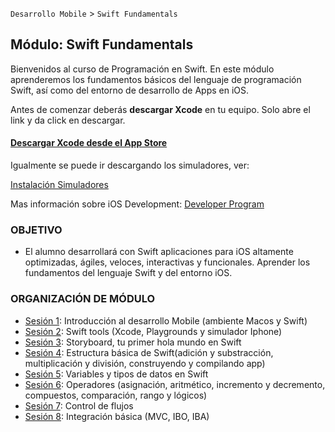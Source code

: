 `Desarrollo Mobile` > `Swift Fundamentals`

## Módulo: Swift Fundamentals

Bienvenidos al curso de Programación en Swift.
En este módulo aprenderemos los fundamentos básicos del lenguaje de programación Swift, así como del entorno de desarrollo de Apps en iOS.

Antes de comenzar deberás **descargar Xcode** en tu equipo. Solo abre el link y da click en descargar.

#### [Descargar Xcode desde el App Store](https://apps.apple.com/mx/app/xcode/id497799835?l=en&mt=12)

Igualmente se puede ir descargando los simuladores, ver: 

[Instalación Simuladores](https://github.com/beduExpert/A1-Swift-Fundamentals/tree/master/Sesion-03/Prework)

Mas información sobre iOS Development: 
[Developer Program](https://developer.apple.com/programs/)

### OBJETIVO 

 - El alumno desarrollará con Swift aplicaciones para iOS altamente optimizadas, ágiles, veloces, interactivas y funcionales. Aprender los fundamentos del lenguaje Swift y del entorno iOS.


### ORGANIZACIÓN DE MÓDULO 
 
 - [Sesión 1](https://github.com/beduExpert/A1-Swift-Fundamentals/tree/master/Sesion-01): Introducción al desarrollo Mobile (ambiente Macos y Swift)  
 - [Sesión 2](https://github.com/beduExpert/A1-Swift-Fundamentals/tree/master/Sesion-02): Swift tools (Xcode, Playgrounds y simulador Iphone)
 - [Sesión 3](https://github.com/beduExpert/A1-Swift-Fundamentals/tree/master/Sesion-03): Storyboard, tu primer hola mundo en Swift 
 - [Sesión 4](https://github.com/beduExpert/A1-Swift-Fundamentals/tree/master/Sesion-04): Estructura básica de Swift(adición y substracción, multiplicación y división, construyendo y compilando app)
 - [Sesión 5](https://github.com/beduExpert/A1-Swift-Fundamentals/tree/master/Sesion-05): Variables y tipos de datos en Swift
 - [Sesión 6](https://github.com/beduExpert/A1-Swift-Fundamentals/tree/master/Sesion-06): Operadores (asignación, aritmético, incremento y decremento, compuestos, comparación, rango y lógicos)
 - [Sesión 7](https://github.com/beduExpert/A1-Swift-Fundamentals/tree/master/Sesion-07): Control de flujos
 - [Sesión 8](https://github.com/beduExpert/A1-Swift-Fundamentals/tree/master/Sesion-08): Integración básica (MVC, IBO, IBA) 


